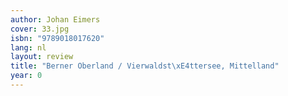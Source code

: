 ```yaml
---
author: Johan Eimers
cover: 33.jpg
isbn: "9789018017620"
lang: nl
layout: review
title: "Berner Oberland / Vierwaldst\xE4ttersee, Mittelland"
year: 0
---
```

